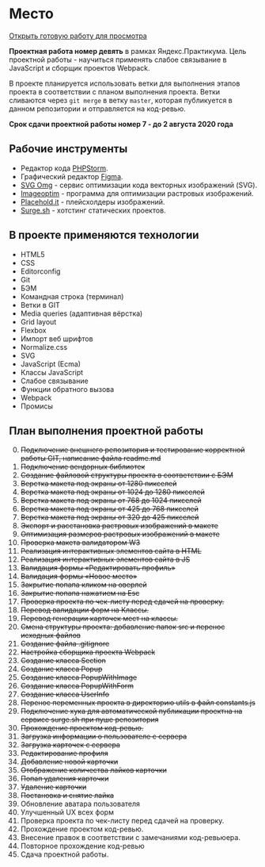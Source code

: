 # Место

[Открыть готовую работу для просмотра](http://yandex-praktikum-mesto-vanyapr.surge.sh/)

**Проектная работа номер девять** в рамках Яндекс.Практикума. Цель проектной работы - научиться применять слабое связывание в JavaScript и сборщик проектов Webpack.

В проекте планируется использовать ветки для выполнения этапов проекта в соответствии с планом выполнения проекта.
Ветки сливаются через `git merge` в ветку `master`, которая публикуется в данном репозитории и отправляется на код-ревью.

__Срок сдачи проектной работы номер 7 - до 2 августа 2020 года__

## Рабочие инструменты

* Редактор кода [PHPStorm](https://jetbrains.com).
* Графический редактор [Figma](https://www.figma.com/).
* [SVG Omg](https://jakearchibald.github.io/svgomg/) - сервис оптимизации кода векторных изображений (SVG).
* [Imageoptim](https://imageoptim.com/) - программа для оптимизации растровых изображений.
* [Placehold.it](https://placeholder.com/) - плейсхолдеры изображений.
* [Surge.sh](http://surge.sh/) - хотстинг статических проектов.

## В проекте применяются технологии

* HTML5
* CSS
* Editorconfig
* Git
* БЭМ
* Командная строка (терминал)
* Ветки в GIT
* Media queries (адаптивная вёрстка)
* Grid layout
* Flexbox
* Импорт веб шрифтов
* Normalize.css
* SVG
* JavaScript (Ecma)
* Классы JavaScript
* Слабое связывание
* Функции обратного вызова
* Webpack
* Промисы

## План выполнения проектной работы

0. ~~Подключение внешнего репозитория и тестирование корректной работы GIT, написание файла readme.md~~
1. ~~Подключение вендорных библиотек~~
2. ~~Создание файловой структуры проекта в соответствии с БЭМ~~
3. ~~Верстка макета под экраны от 1280 пикселей~~
4. ~~Верстка макета под экраны от 1024 до 1280 пикселей~~
5. ~~Верстка макета под экраны от 768 до 1024 пикселей~~
6. ~~Верстка макета под экраны от 425 до 768 пикселей~~
7. ~~Верстка макета под экраны от 320 до 425 пикселей~~
8. ~~Экспорт и расстановка растровых изображений в макете~~
8. ~~Оптимизация размеров растровых изображений в макете~~
9. ~~Проверка макета валидатором W3~~
10. ~~Реализация интерактивных элементов сайта в HTML~~
11. ~~Реализация интерактивных элементов сайта в JS~~
12. ~~Валидация формы «Редактировать профиль»~~
13. ~~Валидация формы «Новое место»~~
14. ~~Закрытие попапа кликом на оверлей~~
15. ~~Закрытие попапа нажатием на Esc~~
16. ~~Проверка проекта по чек-листу перед сдачей на проверку.~~
18. ~~Перевод валидации форм на Классы.~~
19. ~~Перевод генерации карточек мест на классы.~~
20. ~~Смена структуры проекта: добавление папок src и перенос исходных файлов~~
21. ~~Создание файла .gitignore~~
22. ~~Настройка сборщика проекта Webpack~~
23. ~~Создание класса Section~~
24. ~~Создание класса Popup~~
25. ~~Создание класса PopupWithImage~~
26. ~~Создание класса PopupWithForm~~
27. ~~Создание класса UserInfo~~
27. ~~Перенос переменных проекта в директорию utils в файл constants.js~~
29. ~~Подключение хука для автоматической публикации проектна на сервисе surge.sh при пуше репозитория~~
30. ~~Прохождение проектом код-ревью.~~
31. ~~Загрузка информации о пользователе с сервера~~
22. ~~Загрузка карточек с сервера~~
33. ~~Редактирование профиля~~
34. ~~Добавление новой карточки~~
35. ~~Отображение количества лайков карточки~~
36. ~~Попап удаления карточки~~
37. ~~Удаление карточки~~
38. ~~Постановка и снятие лайка~~
39. Обновление аватара пользователя
40. Улучшенный UX всех форм
41. Проверка проекта по чек-листу перед сдачей на проверку.
42. Прохождение проектом код-ревью.
43. Внесение правок в соответствии с замечаниями код-ревьюера.
44. Повторное прохождение код-ревью
45. Сдача проектной работы.
